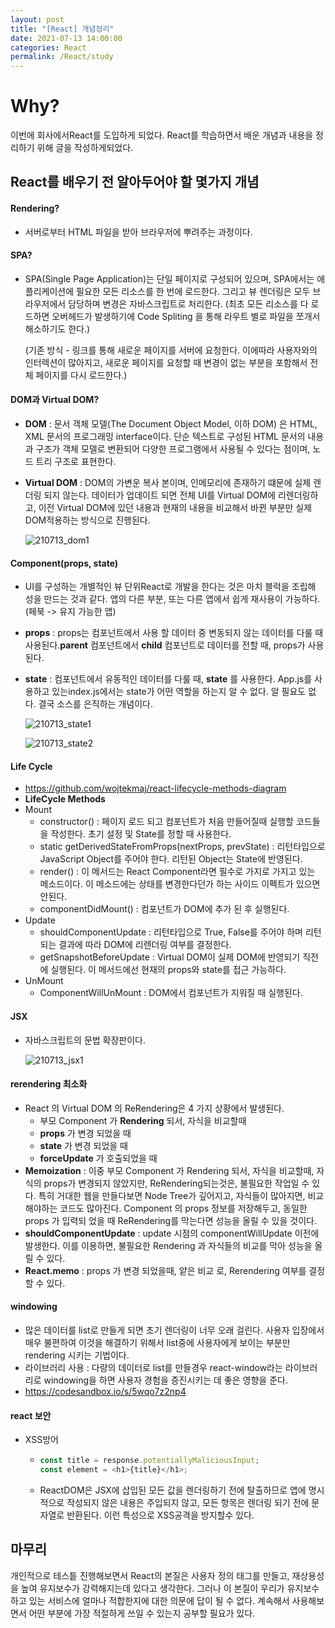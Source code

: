 ```yaml
---
layout: post
title: "[React] 개념정리"
date: 2021-07-13 14:00:00
categories: React
permalink: /React/study
---
```


# Why?

이번에 회사에서React를 도입하게 되었다. React를 학습하면서 배운 개념과 내용을 정리하기 위해 글을 작성하게되었다. 


## React를 배우기 전 알아두어야 할 몇가지 개념

#### Rendering?

- 서버로부터 HTML 파일을 받아 브라우저에 뿌려주는 과정이다.
  

#### SPA?

- SPA(Single Page Application)는 단일 페이지로 구성되어 있으며,  SPA에서는 애플리케이션에 필요한 모든 리소스를 한 번에 로드한다. 그리고 뷰 렌더링은 모두 브라우저에서 담당하며 변경은 자바스크립트로 처리한다. (최초 모든 리소스를 다 로드하면 오버헤드가 발생하기에 Code Spliting 을 통해 라우트 별로 파일을 쪼개서 해소하기도 한다.)

  (기존 방식 - 링크를 통해 새로운 페이지를 서버에 요청한다. 이에따라 사용자와의 인터렉션이 많아지고, 새로운 페이지를 요청할 때 변경이 없는 부분을 포함해서 전체 페이지를 다시 로드한다.)
  
  

#### DOM과 Virtual DOM?

- **DOM** : 문서 객체 모델(The Document Object Model, 이하 DOM) 은 HTML, XML 문서의 프로그래밍 interface이다. 단순 텍스트로 구성된 HTML 문서의 내용과 구조가 객체 모델로 변환되어 다양한 프로그램에서 사용될 수 있다는 점이며, 노드 트리 구조로 표현한다.

- **Virtual DOM** : DOM의 가변운 복사 본이며, 인메모리에 존재하기 떄문에 실제 렌더링 되지 않는다. 데이터가 업데이트 되면 전체 UI를 Virtual DOM에 리렌더링하고, 이전 Virtual DOM에 있던 내용과 현재의 내용을 비교해서 바뀐 부분만 실제 DOM적용하는 방식으로 진행된다.

  ![210713_dom1](/Users/yoobin/yoobin2486.github.io/img/210713_dom1.png)

#### Component(props, state)

- UI를 구성하는 개별적인 뷰 단위React로 개발을 한다는 것은 마치 블럭을 조립해 성을 만드는 것과 같다. 앱의 다른 부분, 또는 다른 앱에서 쉽게 재사용이 가능하다. (페북 -> 유지 가능한 앱)

- **props** : props는 컴포넌트에서 사용 할 데이터 중 변동되지 않는 데이터를 다룰 때 사용된다.**parent** 컴포넌트에서 **child** 컴포넌트로 데이터를 전할 때, props가 사용된다.

- **state** : 컴포넌트에서 유동적인 데이터를 다룰 때, **state** 를 사용한다. App.js를 사용하고 있는index.js에서는 state가 어떤 역할을 하는지 알 수 없다. 알 필요도 없다. 결국 소스를 은직하는 개념이다.

  ![210713_state1](/Users/yoobin/yoobin2486.github.io/img/210713_state1.jpeg)

  ![210713_state2](/Users/yoobin/yoobin2486.github.io/img/210713_state2.jpeg)

#### Life Cycle

- https://github.com/wojtekmaj/react-lifecycle-methods-diagram
- **LifeCycle Methods**
- Mount
  - constructor() : 페이지 로드 되고 컴포넌트가 처음 만들어질때 실행할 코드들을 작성한다. 초기 설정 및 State를 정할 때 사용한다.
  - static getDerivedStateFromProps(nextProps, prevState) : 리턴타입으로 JavaScript Object를 주어야 한다. 리턴된 Object는 State에 반영된다.
  - render() : 이 메서드는 React Component라면 필수로 가지로 가지고 있는 메소드이다. 이 메소드에는 상태를 변경한다던가 하는 사이드 이펙트가 있으면 안된다.
  - componentDidMount() : 컴포넌트가 DOM에 추가 된 후 실행된다.
- Update
  - shouldComponentUpdate : 리턴타입으로 True, False를 주어야 하며 리턴되는 결과에 따라 DOM에 리렌더링 여부를 결정한다.
  - getSnapshotBeforeUpdate : Virtual DOM이 실제 DOM에 반영되기 직전에 실행된다. 이 메서드에선 현재의 props와 state를 접근 가능하다.
- UnMount
  - ComponentWillUnMount : DOM에서 컴포넌트가 지워질 때 실행된다.
    

#### JSX

- 자바스크립트의 문법 확장판이다. 

  ![210713_jsx1](/Users/yoobin/yoobin2486.github.io/img/210713_jsx1.JPG)

#### rerendering 최소화

- React 의 Virtual DOM 의 ReRendering은 4 가지 상황에서 발생된다.
  - 부모 Component 가 **Rendering** 되서, 자식을 비교할때
  - **props** 가 변경 되었을 때
  - **state** 가 변경 되었을 때
  - **forceUpdate** 가 호출되었을 때
- **Memoization** : 이중 부모 Component 가 Rendering 되서, 자식을 비교할때, 자식의 props가 변경되지 않았지만, ReRendering되는것은, 불필요한 작업일 수 있다. 특히 거대한 웹을 만들다보면 Node Tree가 깊어지고, 자식들이 많아지면, 비교 해야하는 코드도 많아진다. Component 의 props 정보를 저장해두고, 동일한 props 가 입력되 었을 때 ReRendering를 막는다면 성능을 올릴 수 있을 것이다.
- **shouldComponentUpdate** : update 시점의 componentWillUpdate 이전에 발생한다.
  이를 이용하면, 불필요한 Rendering 과 자식들의 비교를 막아 성능을 올릴 수 있다.
- **React.memo** : props 가 변경 되었을때, 얕은 비교 로, Rerendering 여부를 결정할 수 있다.


#### windowing

- 많은 데이터를 list로 만들게 되면 초기 렌더링이 너무 오래 걸린다. 사용자 입장에서 매우 불편하여 이것을 해결하기 위해서 list중에 사용자에게 보이는 부분만 rendering 시키는 기법이다.
- 라이브러리 사용 : 다량의 데이터로 list를 만들경우 react-window라는 라이브러리로 windowing을 하면 사용자 경험을 증진시키는 데 좋은 영향을 준다. 
- https://codesandbox.io/s/5wqo7z2np4
  

#### react 보안

- XSS방어

  - ```javascript
    const title = response.potentiallyMaliciousInput;
    const element = <h1>{title}</h1>;
    ```

  - ReactDOM은 JSX에 삽입된 모든 값을 렌더링하기 전에 탈출하므로 앱에 명시적으로 작성되지 않은 내용은 주입되지 않고, 모든 항목은 렌더링 되기 전에 문자열로 반환된다. 이런 특성으로 XSS공격을 방지할수 있다.



## 마무리

개인적으로 테스틑 진행해보면서 React의 본질은 사용자 정의 태그를 만들고, 재상용성을 높여 유지보수가 강력해지는데 있다고 생각한다. 그러나 이 본질이 우리가 유지보수하고 있는 서비스에 얼마나 적합한지에 대한 의문에 답이 될 수 없다. 계속해서 사용해보면서 어떤 부분에 가장 적절하게 쓰일 수 있는지 공부할 필요가 있다.